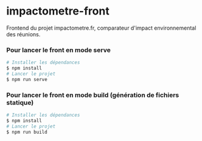 # impactometre-front
Frontend du projet impactometre.fr, comparateur d'impact environnemental des réunions.

### Pour lancer le front en mode serve
```bash
# Installer les dépendances
$ npm install
# Lancer le projet
$ npm run serve
```

### Pour lancer le front en mode build (génération de fichiers statique)
```bash
# Installer les dépendances
$ npm install
# Lancer le projet
$ npm run build
```
